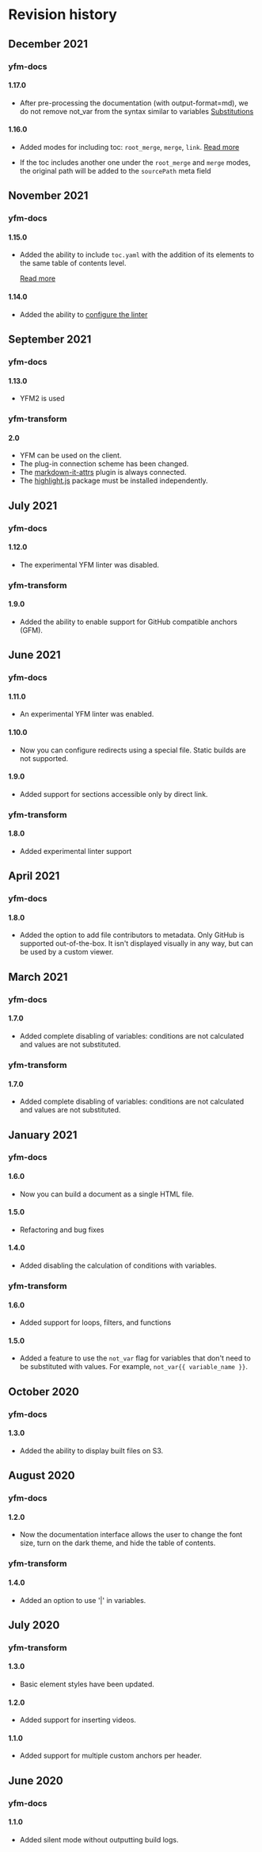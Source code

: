 # Revision history

## December 2021

### yfm-docs

#### 1.17.0

* After pre-processing the documentation (with output-format=md), we do not remove not_var from the syntax similar to variables
  [Substitutions](./syntax/vars.md#subtitudes)

#### 1.16.0

* Added modes for including toc: `root_merge`, `merge`, `link`. [Read more](./project/toc.md#include-mode)

* If the toc includes another one under the `root_merge` and `merge` modes, the original path will be added
to the `sourcePath` meta field

## November 2021

### yfm-docs

#### 1.15.0

* Added the ability to include `toc.yaml` with the addition of its elements to the same table of contents level.
  
  [Read more](./project/toc.md#include-as-pages)
  
#### 1.14.0

* Added the ability to [configure the linter](./project/lint.md)
 

## September 2021

### yfm-docs

#### 1.13.0

* YFM2 is used

### yfm-transform

#### 2.0

* YFM can be used on the client.
* The plug-in connection scheme has been changed.
* The [markdown-it-attrs](https://www.npmjs.com/package/markdown-it-attrs) plugin is always connected.
* The [highlight.js](https://www.npmjs.com/package/highlight.js) package must be installed independently.

## July 2021

### yfm-docs

#### 1.12.0

* The experimental YFM linter was disabled.

### yfm-transform

#### 1.9.0

* Added the ability to enable support for GitHub compatible anchors (GFM).

## June 2021

### yfm-docs

#### 1.11.0

* An experimental YFM linter was enabled.

#### 1.10.0

* Now you can configure redirects using a special file. Static builds are not supported.

#### 1.9.0

* Added support for sections accessible only by direct link.

### yfm-transform

#### 1.8.0

* Added experimental linter support

## April 2021

### yfm-docs

#### 1.8.0

* Added the option to add file contributors to metadata. Only GitHub is supported out-of-the-box. It isn't displayed visually in any way, but can be used by a custom viewer.

## March 2021

### yfm-docs

#### 1.7.0

* Added complete disabling of variables: conditions are not calculated and values are not substituted.

### yfm-transform

#### 1.7.0

* Added complete disabling of variables: conditions are not calculated and values are not substituted.

## January 2021

### yfm-docs

#### 1.6.0

* Now you can build a document as a single HTML file.

#### 1.5.0

* Refactoring and bug fixes

#### 1.4.0

* Added disabling the calculation of conditions with variables.

### yfm-transform

#### 1.6.0

* Added support for loops, filters, and functions

#### 1.5.0

* Added a feature to use the `not_var` flag for variables that don't need to be substituted with values. For example, `not_var{{ variable_name }}`.

## October 2020

### yfm-docs

#### 1.3.0

* Added the ability to display built files on S3.

## August 2020

### yfm-docs

#### 1.2.0

* Now the documentation interface allows the user to change the font size, turn on the dark theme, and hide the table of contents.

### yfm-transform

#### 1.4.0

* Added an option to use '|' in variables.

## July 2020

### yfm-transform

#### 1.3.0

* Basic element styles have been updated.

#### 1.2.0

* Added support for inserting videos.

#### 1.1.0

* Added support for multiple custom anchors per header.

## June 2020

### yfm-docs

#### 1.1.0

* Added silent mode without outputting build logs.

